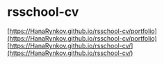 
# rsschool-cv
[https://HanaRynkov.github.io/rsschool-cv/portfolio](https://HanaRynkov.github.io/rsschool-cv/portfolio)
[https://HanaRynkov.github.io/rsschool-cv/](https://HanaRynkov.github.io/rsschool-cv/)